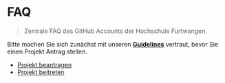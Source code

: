FAQ
=======

> Zentrale FAQ des GitHub Accounts der Hochschule Furtwangen.

Bitte machen Sie sich zunächst mit unseren **[Guidelines](https://github.com/hochschule-furtwangen/faq/wiki)** vertraut, bevor Sie einen Projekt Antrag stellen.

* [Projekt beantragen](https://github.com/hochschule-furtwangen/faq/wiki/RequestCreateProject)
* [Projekt beitreten](https://github.com/hochschule-furtwangen/faq/wiki/RequestJoinProject)
